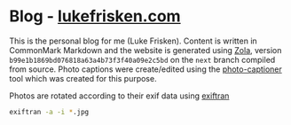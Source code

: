# Blog - [lukefrisken.com](http://lukefrisken.com)

This is the personal blog for me (Luke Frisken). Content is written in CommonMark Markdown and the website is generated using [Zola](https://www.getzola.org/), version `b99e1b1869bd076818a63a4b73f3f40a09e2c5bd` on the `next` branch compiled from source. Photo captions were create/edited using the [photo-captioner](https://github.com/kellpossible/photo-captioner)
tool which was created for this purpose.

Photos are rotated according to their exif data using [exiftran](https://linux.die.net/man/1/exiftran)

```sh
exiftran -a -i *.jpg
```
